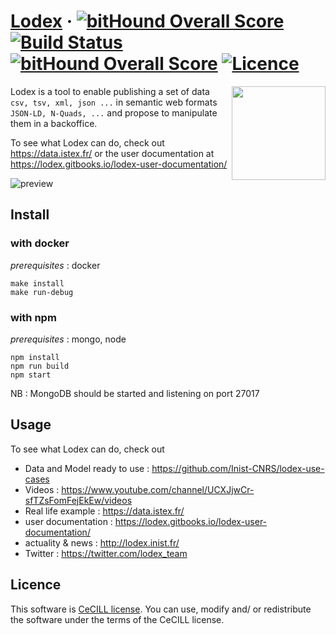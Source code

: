 # [Lodex](http://lodex.inist.fr) &middot; [![bitHound Overall Score](https://www.bithound.io/github/Inist-CNRS/lodex/badges/score.svg)](https://www.bithound.io/github/Inist-CNRS/lodex) [![Build Status](https://travis-ci.org/Inist-CNRS/lodex.svg?branch=master)](https://travis-ci.org/Inist-CNRS/lodex) [![bitHound Overall Score](https://cdn.rawgit.com/aleen42/badges/master/src/gitbook_1.svg)](https://lodex.gitbooks.io/lodex-user-documentation) [![Licence](https://img.shields.io/badge/licence-CeCILL%202.1-yellow.svg)](http://www.cecill.info)

<img src="https://user-images.githubusercontent.com/7420853/30152932-1794db3c-93b5-11e7-98ab-a7f28d0061cb.png" width=150 align=right>

Lodex is a tool to enable publishing a set of data `csv, tsv, xml, json ...` in semantic web formats `JSON-LD, N-Quads, ...` and propose to manipulate them in a backoffice.

To see what Lodex can do, check out https://data.istex.fr/ or the user documentation at https://lodex.gitbooks.io/lodex-user-documentation/ 

![preview](https://docs.google.com/drawings/d/e/2PACX-1vQA8ze2ktkRLXZB9sNWkft0cUpf_jOJbTfQA7AtzvwsRfswBCuiWwEsI3kvHzAzmZNhz4CxcePQ02cA/pub?w=904&h=581)

## Install

### with docker 
_prerequisites_ : docker
```
make install 
make run-debug
```

### with npm
_prerequisites_ : mongo, node
```
npm install
npm run build
npm start
```
NB : MongoDB should be started and listening on port 27017

## Usage
To see what Lodex can do, check out

 - Data and Model ready to use : https://github.com/Inist-CNRS/lodex-use-cases
 - Videos : https://www.youtube.com/channel/UCXJjwCr-sfTZsFomFejEkEw/videos
 - Real life example : https://data.istex.fr/
 - user documentation : https://lodex.gitbooks.io/lodex-user-documentation/ 
 - actuality & news : http://lodex.inist.fr/
 - Twitter : https://twitter.com/lodex_team

## Licence

This software is [CeCILL license](https://github.com/Inist-CNRS/lodex/blob/master/LICENSE).
You can  use, modify and/ or redistribute the software under the terms of the CeCILL license.
